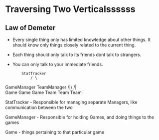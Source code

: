 # Traversing Two Verticalssssss

## Law of Demeter
* Every single thing only has limited knowledge about other things. It should know only things closely related to the current thing. 
* Each thing should only talk to its friends dont talk to strangers.
* You can only talk to your immediate friends.

          StatTracker
              / \
GameManager     TeamManager
      /|\            /|\
Game Game Game Team Team Team

StatTracker - Responsible for managing separate Managers, like communication between the two

GameManager - Responsible for holding Games, and doing things to the games

Game - things pertaining to that particular game


